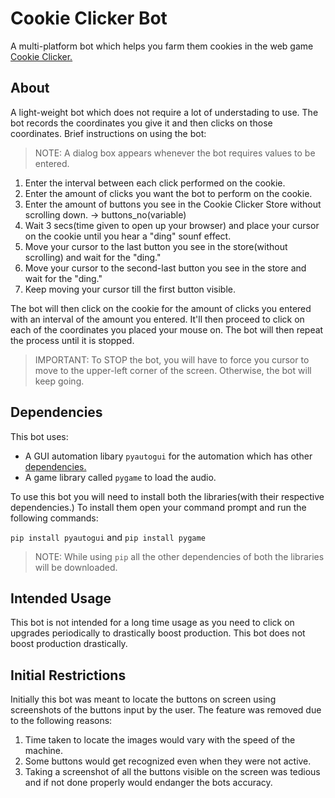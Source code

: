 # Cookie Clicker Bot
A multi-platform bot which helps you farm them cookies in the web game [Cookie Clicker.](http://orteil.dashnet.org/cookieclicker/)

## About
A light-weight bot which does not require a lot of understading to use. The bot records the coordinates you give it and then clicks on those coordinates. Brief instructions on using the bot:
> NOTE: A dialog box appears whenever the bot requires values to be entered.
1. Enter the interval between each click performed on the cookie.
2. Enter the amount of clicks you want the bot to perform on the cookie.
3. Enter the amount of buttons you see in the Cookie Clicker Store without scrolling down. -> buttons_no(variable)
4. Wait 3 secs(time given to open up your browser) and place your cursor on the cookie until you hear a "ding" sounf effect.
5. Move your cursor to the last button you see in the store(without scrolling) and wait for the "ding."
6. Move your cursor to the second-last button you see in the store and wait for the "ding."
7. Keep moving your cursor till the first button visible.

The bot will then click on the cookie for the amount of clicks you entered with an interval of the amount you entered. It'll then proceed to click on each of the coordinates you placed your mouse on. The bot will then repeat the process until it is stopped.

> IMPORTANT: To STOP the bot, you will have to force you cursor to move to the upper-left corner of the screen. Otherwise, the bot will keep going.

## Dependencies
This bot uses:
- A GUI automation libary `pyautogui` for the automation which has other [dependencies.](https://github.com/asweigart/pyautogui#dependencies) 
- A game library called `pygame` to load the audio.

To use this bot you will need to install both the libraries(with their respective dependencies.) To install them open your command prompt and run the following commands:

`pip install pyautogui` and `pip install pygame`

> NOTE: While using `pip` all the other dependencies of both the libraries will be downloaded.

## Intended Usage
This bot is not intended for a long time usage as you need to click on upgrades periodically to drastically boost production. This bot does not boost production drastically.

## Initial Restrictions
Initially this bot was meant to locate the buttons on screen using screenshots of the buttons input by the user. The feature was removed due to the following reasons:
1. Time taken to locate the images would vary with the speed of the machine.
2. Some buttons would get recognized even when they were not active.
3. Taking a screenshot of all the buttons visible on the screen was tedious and if not done properly would endanger the bots accuracy.

